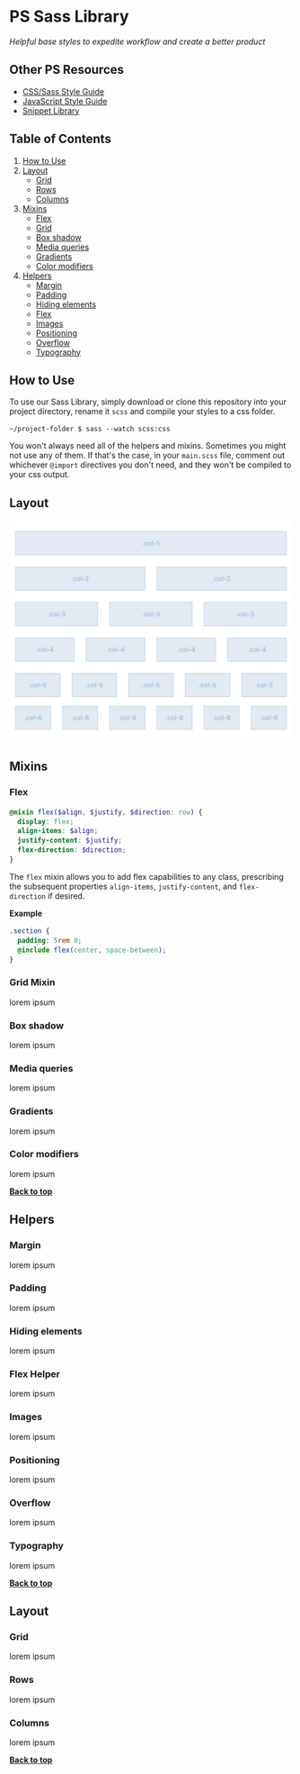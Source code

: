 # PS Sass Library

*Helpful base styles to expedite workflow and create a better product*

## Other PS Resources

- [CSS/Sass Style Guide](https://github.com/regnek/ps-css)
- [JavaScript Style Guide](https://github.com/regnek/ps-js)
- [Snippet Library](https://github.com/regnek/ps-snippet-lib)

## Table of Contents

1. [How to Use](#how-to-use)
1. [Layout](#layout)
    - [Grid](#grid)
    - [Rows](#rows)
    - [Columns](#columns)
1. [Mixins](#mixins)
    - [Flex](#flex)
    - [Grid](#grid-mixin)
    - [Box shadow](#ordering-of-property-declarations)
    - [Media queries](#media-queries)
    - [Gradients](#gradients)
    - [Color modifiers](#color-modifiers)
1. [Helpers](#helpers)
    - [Margin](#margin)
    - [Padding](#padding)
    - [Hiding elements](#hiding-elements)
    - [Flex](#flex-helper)
    - [Images](#images)
    - [Positioning](#positioning)
    - [Overflow](#overflow)
    - [Typography](#typography)


## How to Use

To use our Sass Library, simply download or clone this repository into your project directory, rename it `scss` and compile your styles to a css folder.

```shell
~/project-folder $ sass --watch scss:css
```

You won't always need all of the helpers and mixins. Sometimes you might not use any of them. If that's the case, in your `main.scss` file, comment out whichever `@import` directives you don't need, and they won't be compiled to your css output.

## Layout

![grid system](https://github.com/regnek/ps-sass-lib/blob/master/doc-assets/sass-lib-grid-layout.jpg)


## Mixins

### Flex

```scss
@mixin flex($align, $justify, $direction: row) {
  display: flex;
  align-items: $align;
  justify-content: $justify;
  flex-direction: $direction;
}
```

The `flex` mixin allows you to add flex capabilities to any class, prescribing the subsequent properties `align-items`, `justify-content`, and `flex-direction` if desired.

**Example**

```scss
.section {
  padding: 5rem 0;
  @include flex(center, space-between);
}
```

### Grid Mixin

lorem ipsum

### Box shadow

lorem ipsum

### Media queries

lorem ipsum

### Gradients

lorem ipsum

### Color modifiers

lorem ipsum

**[Back to top](#table-of-contents)**

## Helpers

### Margin

lorem ipsum

### Padding

lorem ipsum

### Hiding elements

lorem ipsum

### Flex Helper

lorem ipsum

### Images

lorem ipsum

### Positioning

lorem ipsum

### Overflow

lorem ipsum

### Typography

lorem ipsum

**[Back to top](#table-of-contents)**

## Layout

### Grid

lorem ipsum

### Rows

lorem ipsum

### Columns

lorem ipsum

**[Back to top](#table-of-contents)**